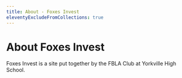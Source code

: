 ```yaml
---
title: About - Foxes Invest
eleventyExcludeFromCollections: true
---
```

<div class="prose">

# About Foxes Invest

Foxes Invest is a site put together by the FBLA Club at Yorkville High School.

</div>